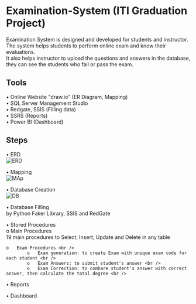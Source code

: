 # Examination-System (ITI Graduation Project)
Examination System is designed and developed for students and instructor. The system helps students to perform online exam and know their evaluations.<br /> 
It also helps instructor to upload the questions and answers in the database, they can see the students who fail or pass the exam.

## Tools
• Online Website "draw.io" (ER Diagram, Mapping) <br />
•	SQL Server Management Studio <br />
•	Redgate, SSIS (Filling data) <br />
•	SSRS (Reports) <br />
•	Power BI (Dashboard) <br />

## Steps
•	ERD <br />
![ERD](https://user-images.githubusercontent.com/57462948/227804406-bbbc2d70-c929-48eb-9fa8-52ca26e90075.png)

•	Mapping <br />
![MAp](https://user-images.githubusercontent.com/57462948/227804526-4d47eb0a-0ef7-4ff2-8e85-c396796b8136.png)

•	Database Creation <br />
![DB](https://user-images.githubusercontent.com/57462948/227788838-e0ae2988-cc78-4c2c-9d7e-03bf2da3db39.png)

•	Database Filling <br />
      by Python Faker Library, SSIS and RedGate <br />

•	Stored Procedures <br />
    o	Main Procedures <br />
            19 main procedures to Select, Insert, Update and Delete in any table<br />

    o	Exam Procedures <br /> 
            o	Exam generation: to create Exam with unique exam code for each student <br />
            o	Exam Answers: to submit student's answer <br />
            o	Exam Correction: to combare student's answer with correct answer, then calculate the total degree <br />

•	Reports <br />

•	Dashboard <br />
